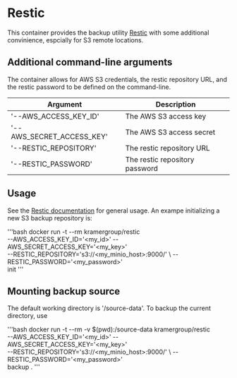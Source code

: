 # Restic

This container provides the backup utility [Restic](https://restic.net/) with some additional convinience, espcially for S3 remote locations.

## Additional command-line arguments

The container allows for AWS S3 credentials, the restic repository URL, and the restic password to be defined on the command-line. 

| Argument                  | Description                    |
| ------------------------- | ------------------------------ |
| '--AWS_ACCESS_KEY_ID'     | The AWS S3 access key          |
| '--AWS_SECRET_ACCESS_KEY' | The AWS S3 access secret       |
| '--RESTIC_REPOSITORY'     | The restic repository URL      |
| '--RESTIC_PASSWORD'       | The restic repository password |

## Usage

See the [Restic documentation]() for general usage. An exampe initializing a new S3 backup repository is:

'''bash
docker run -t --rm kramergroup/restic \
              --AWS_ACCESS_KEY_ID='<my_id>' --AWS_SECRET_ACCESS_KEY='<my_key>' \
              --RESTIC_REPOSITORY='s3://<my_minio_host>:9000/<bucket-name>' \ --RESTIC_PASSWORD='<my_password>' \
              init
'''

## Mounting backup source

The default working directory is '/source-data'. To backup the current directory, use

'''bash
docker run -t --rm -v $(pwd):/source-data kramergroup/restic \
              --AWS_ACCESS_KEY_ID='<my_id>' --AWS_SECRET_ACCESS_KEY='<my_key>' \
              --RESTIC_REPOSITORY='s3://<my_minio_host>:9000/<bucket-name>' \ --RESTIC_PASSWORD='<my_password>' \
              backup .
'''